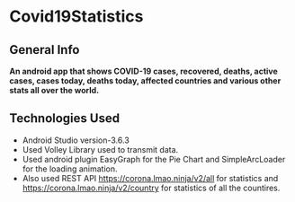 # Covid19Statistics

## General Info

**An android app that shows COVID-19 cases, recovered, deaths, active cases, cases today, deaths today, affected countries and various other stats all over the world.**

## Technologies Used

* Android Studio version-3.6.3
* Used Volley Library used to transmit data.
* Used android plugin EasyGraph for the Pie Chart and SimpleArcLoader for the loading animation.
* Also used REST API https://corona.lmao.ninja/v2/all for statistics and https://corona.lmao.ninja/v2/country for statistics of all the countires.
